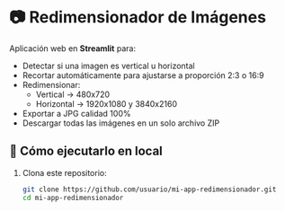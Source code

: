 # 📷 Redimensionador de Imágenes

Aplicación web en **Streamlit** para:
- Detectar si una imagen es vertical u horizontal
- Recortar automáticamente para ajustarse a proporción 2:3 o 16:9
- Redimensionar:
  - Vertical → 480x720
  - Horizontal → 1920x1080 y 3840x2160
- Exportar a JPG calidad 100%
- Descargar todas las imágenes en un solo archivo ZIP

## 🚀 Cómo ejecutarlo en local

1. Clona este repositorio:
   ```bash
   git clone https://github.com/usuario/mi-app-redimensionador.git
   cd mi-app-redimensionador
